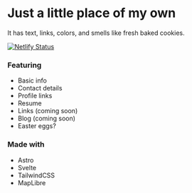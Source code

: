 # Just a little place of my own

It has text, links, colors, and smells like fresh baked cookies.

[![Netlify Status](https://api.netlify.com/api/v1/badges/f2ffdee7-cfbf-4e6f-a27f-11adc540771a/deploy-status)](https://app.netlify.com/sites/zanetaylor/deploys)

### Featuring

- Basic info
- Contact details
- Profile links
- Resume
- Links (coming soon)
- Blog (coming soon)
- Easter eggs?

### Made with

- Astro
- Svelte
- TailwindCSS
- MapLibre
